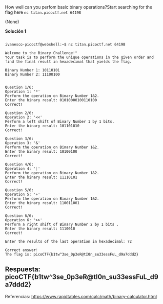 
How well can you perfom basic binary operations?Start searching for the flag here `nc titan.picoctf.net 64198`


(None)


**Solución 1**

```

ivanesco-picoctf@webshell:~$ nc titan.picoctf.net 64198

Welcome to the Binary Challenge!"
Your task is to perform the unique operations in the given order and find the final result in hexadecimal that yields the flag.

Binary Number 1: 10110101
Binary Number 2: 11100100


Question 1/6:
Operation 1: '*'
Perform the operation on Binary Number 1&2.
Enter the binary result: 01010000100110100
Correct!

Question 2/6:
Operation 2: '<<'
Perform a left shift of Binary Number 1 by 1 bits.
Enter the binary result: 101101010
Correct!

Question 3/6:
Operation 3: '&'
Perform the operation on Binary Number 1&2.
Enter the binary result: 10100100
Correct!

Question 4/6:
Operation 4: '|'
Perform the operation on Binary Number 1&2.
Enter the binary result: 11110101
Correct!

Question 5/6:
Operation 5: '+'
Perform the operation on Binary Number 1&2.
Enter the binary result: 110011001
Correct!

Question 6/6:
Operation 6: '>>'
Perform a right shift of Binary Number 2 by 1 bits .
Enter the binary result: 1110010
Correct!

Enter the results of the last operation in hexadecimal: 72

Correct answer!
The flag is: picoCTF{b1tw^3se_0p3eR@tI0n_su33essFuL_d9a7ddd2}

```



## Respuesta: **picoCTF{b1tw^3se_0p3eR@tI0n_su33essFuL_d9a7ddd2}**



Referencias:
https://www.rapidtables.com/calc/math/binary-calculator.html
